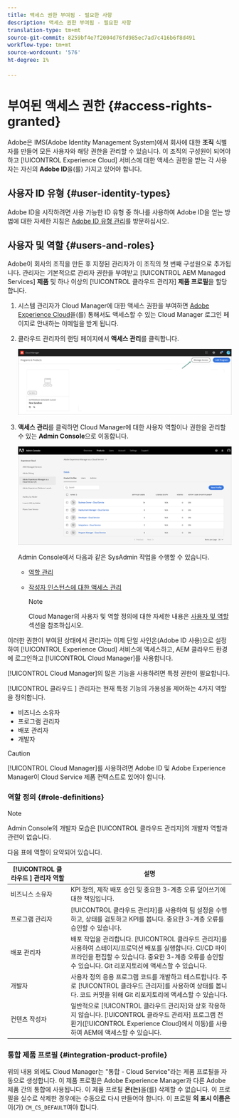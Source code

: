 ```yaml
---
title: 액세스 권한 부여됨 - 필요한 사항
description: 액세스 권한 부여됨 - 필요한 사항
translation-type: tm+mt
source-git-commit: 8259bf4e7f2004d76fd985ec7ad7c416b6f8d491
workflow-type: tm+mt
source-wordcount: '576'
ht-degree: 1%

---
```



# 부여된 액세스 권한 {#access-rights-granted}

Adobe은 IMS(Adobe Identity Management System)에서 회사에 대한 **조직** 식별자를 만들어 모든 사용자와 해당 권한을 관리할 수 있습니다. 이 조직의 구성원이 되어야 하고 [!UICONTROL Experience Cloud] 서비스에 대한 액세스 권한을 받는 각 사용자는 자신의 **Adobe ID**&#x200B;을(를) 가지고 있어야 합니다.

## 사용자 ID 유형 {#user-identity-types}

Adobe ID을 시작하려면 사용 가능한 ID 유형 중 하나를 사용하여 Adobe ID을 얻는 방법에 대한 자세한 지침은 [Adobe ID 유형 관리](https://helpx.adobe.com/enterprise/using/identity.html)를 방문하십시오.

## 사용자 및 역할 {#users-and-roles}

Adobe이 회사의 조직을 만든 후 지정된 관리자가 이 조직의 첫 번째 구성원으로 추가됩니다. 관리자는 기본적으로 관리자 권한을 부여받고 [!UICONTROL AEM Managed Services] **제품** 및 하나 이상의 [!UICONTROL 클라우드 관리자] **제품 프로필**&#x200B;을 할당합니다.

1. 시스템 관리자가 Cloud Manager에 대한 액세스 권한을 부여하면 [Adobe Experience Cloud](https://my.cloudmanager.adobe.com/)을(를) 통해서도 액세스할 수 있는 Cloud Manager 로그인 페이지로 안내하는 이메일을 받게 됩니다.

1. 클라우드 관리자의 랜딩 페이지에서 **액세스 관리**&#x200B;를 클릭합니다.

   ![](/help/onboarding/getting-access-to-aem-in-cloud/assets/sys-admin5.png)

1. **액세스 관리**&#x200B;를 클릭하면 Cloud Manager에 대한 사용자 역할이나 권한을 관리할 수 있는 **Admin Console**&#x200B;으로 이동합니다.

   ![](/help/onboarding/getting-access-to-aem-in-cloud/assets/sys-admin1.png)

   Admin Console에서 다음과 같은 SysAdmin 작업을 수행할 수 있습니다.
   * [역할 관리](https://experienceleague.adobe.com/docs/experience-manager-cloud-service/onboarding/getting-access/navigation.html?lang=en#manage-roles)
   * [작성자 인스턴스에 대한 액세스 관리](https://experienceleague.adobe.com/docs/experience-manager-cloud-service/onboarding/getting-access/navigation.html?lang=en#manage-access-aem)

      >[!NOTE]
      >Cloud Manager의 사용자 및 역할 정의에 대한 자세한 내용은 [사용자 및 역할](#users-roles) 섹션을 참조하십시오.

이러한 권한이 부여된 상태에서 관리자는 이제 단일 사인온(Adobe ID 사용)으로 설정하여 [!UICONTROL Experience Cloud] 서비스에 액세스하고, AEM 클라우드 환경에 로그인하고 [!UICONTROL Cloud Manager]를 사용합니다.

[!UICONTROL Cloud Manager]의 많은 기능을 사용하려면 특정 권한이 필요합니다.

[!UICONTROL 클라우드 ] 관리자는 현재 특정 기능의 가용성을 제어하는 4가지 역할을 정의합니다.

* 비즈니스 소유자
* 프로그램 관리자
* 배포 관리자
* 개발자

>[!CAUTION]
>[!UICONTROL Cloud Manager]를 사용하려면 Adobe ID 및 Adobe Experience Manager이 Cloud Service 제품 컨텍스트로 있어야 합니다.

### 역할 정의 {#role-definitions}

>[!NOTE]
>
>Admin Console의 개발자 모습은 [!UICONTROL 클라우드 관리자]의 개발자 역할과 관련이 없습니다.

다음 표에 역할이 요약되어 있습니다.

| [!UICONTROL 클라우드 ] 관리자 역할 | 설명 |
|--- |--- |
| 비즈니스 소유자 | KPI 정의, 제작 배포 승인 및 중요한 3-계층 오류 덮어쓰기에 대한 책임입니다. |
| 프로그램 관리자 | [!UICONTROL 클라우드 관리자]를 사용하여 팀 설정을 수행하고, 상태를 검토하고 KPI를 봅니다. 중요한 3-계층 오류를 승인할 수 있습니다. |
| 배포 관리자 | 배포 작업을 관리합니다. [!UICONTROL 클라우드 관리자]를 사용하여 스테이지/프로덕션 배포를 실행합니다. CI/CD 파이프라인을 편집할 수 있습니다. 중요한 3-계층 오류를 승인할 수 있습니다. Git 리포지토리에 액세스할 수 있습니다. |
| 개발자 | 사용자 정의 응용 프로그램 코드를 개발하고 테스트합니다. 주로 [!UICONTROL 클라우드 관리자]를 사용하여 상태를 봅니다. 코드 커밋을 위해 Git 리포지토리에 액세스할 수 있습니다. |
| 컨텐츠 작성자 | 일반적으로 [!UICONTROL 클라우드 관리자]와 상호 작용하지 않습니다. [!UICONTROL 클라우드 관리자] 프로그램 전환기([!UICONTROL Experience Cloud]에서 이동)를 사용하여 AEM에 액세스할 수 있습니다. |

### 통합 제품 프로필 {#integration-product-profile}

위의 내용 외에도 Cloud Manager는 &quot;통합 - Cloud Service&quot;라는 제품 프로필을 자동으로 생성합니다. 이 제품 프로필은 Adobe Experience Manager과 다른 Adobe 제품 간의 통합에 사용됩니다. 이 제품 프로필 **은(는)**&#x200B;을(를) 삭제할 수 없습니다. 이 프로필을 실수로 삭제한 경우에는 수동으로 다시 만들어야 합니다. 이 프로필 **의 표시 이름은**&#x200B;이(가) `CM_CS_DEFAULT`여야 합니다.

